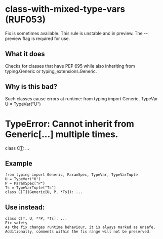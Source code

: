 # class-with-mixed-type-vars (RUF053)
Fix is sometimes available.
This rule is unstable and in preview. The --preview flag is required for use.
## What it does
Checks for classes that have PEP 695
while also inheriting from typing.Generic or typing_extensions.Generic.
## Why is this bad?
Such classes cause errors at runtime:
from typing import Generic, TypeVar
U = TypeVar("U")
# TypeError: Cannot inherit from Generic[...] multiple times.
class C[T](Generic[U]): ...
## Example
```
from typing import Generic, ParamSpec, TypeVar, TypeVarTuple
U = TypeVar("U")
P = ParamSpec("P")
Ts = TypeVarTuple("Ts")
class C[T](Generic[U, P, *Ts]): ...
```
## Use instead:
```
class C[T, U, **P, *Ts]: ...
Fix safety
As the fix changes runtime behaviour, it is always marked as unsafe.
Additionally, comments within the fix range will not be preserved.
```